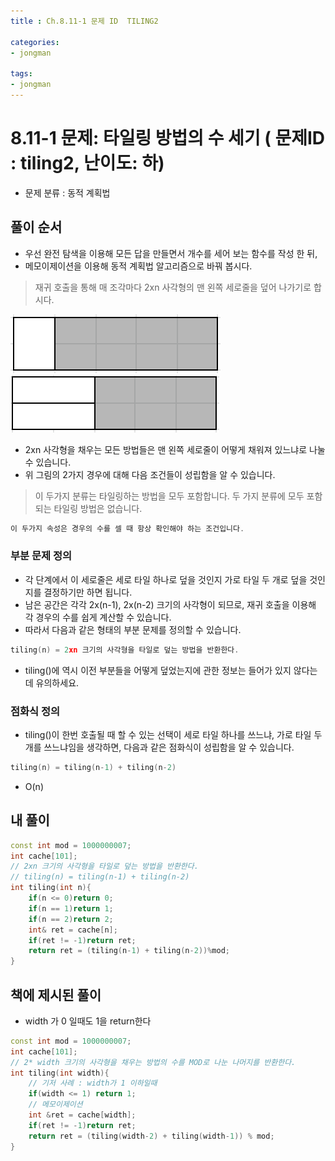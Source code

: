 ```yaml
---
title : Ch.8.11-1 문제 ID  TILING2

categories:
- jongman

tags:
- jongman
---
```


# 8.11-1 문제: 타일링 방법의 수 세기 ( 문제ID : tiling2, 난이도: 하)
[algo]: <https://algospot.com/judge/problem/read/TILING2>
- 문제 분류 : 동적 계획법

## 풀이 순서
- 우선 완전 탐색을 이용해 모든 답을 만들면서 개수를 세어 보는 함수를 작성 한 뒤, 
- 메모이제이션을 이용해 동적 계획법 알고리즘으로 바꿔 봅시다.
> 재귀 호출을 통해 매 조각마다 2xn 사각형의 맨 왼쪽 세로줄을 덮어 나가기로 합시다.

![img1](/img/2019-12-09-Jongman-ch8-11-1-1.png)
![img2](/img/2019-12-09-Jongman-ch8-11-1-2.png)

- 2xn 사각형을 채우는 모든 방법들은 맨 왼쪽 세로줄이 어떻게 채워져 있느냐로 나눌 수 있습니다.
- 위 그림의 2가지 경우에 대해 다음 조건들이 성립함을 알 수 있습니다.

> 이 두가지 분류는 타일링하는 방법을 모두 포함합니다.
> 두 가지 분류에 모두 포함되는 타일링 방법은 없습니다.
```cpp
이 두가지 속성은 경우의 수를 셀 때 항상 확인해야 하는 조건입니다.
```

### 부분 문제 정의
- 각 단계에서 이 세로줄은 세로 타일 하나로 덮을 것인지 가로 타일 두 개로 덮을 것인지를 결정하기만
  하면 됩니다.
- 남은 공간은 각각 2x(n-1), 2x(n-2) 크기의 사각형이 되므로, 재귀 호출을 이용해 각 경우의 수를 쉽게
  계산할 수 있습니다.
- 따라서 다음과 같은 형태의 부분 문제를 정의할 수 있습니다.
```cpp
tiling(n) = 2xn 크기의 사각형을 타일로 덮는 방법을 반환한다.
```
- tiling()에 역시 이전 부분들을 어떻게 덮었는지에 관한 정보는 들어가 있지 않다는 데 유의하세요.

### 점화식 정의
- tiling()이 한번 호출될 때 할 수 있는 선택이 세로 타일 하나를 쓰느냐, 가로 타일 두 개를 쓰느냐임을
  생각하면, 다음과 같은 점화식이 성립함을 알 수 있습니다.
```cpp
tiling(n) = tiling(n-1) + tiling(n-2)
```
- O(n)
## 내 풀이

```cpp
const int mod = 1000000007;
int cache[101];
// 2xn 크기의 사각형을 타일로 덮는 방법을 반환한다.
// tiling(n) = tiling(n-1) + tiling(n-2)
int tiling(int n){
    if(n <= 0)return 0;
    if(n == 1)return 1;
    if(n == 2)return 2;
    int& ret = cache[n];
    if(ret != -1)return ret;
    return ret = (tiling(n-1) + tiling(n-2))%mod;
}
```

## 책에 제시된 풀이
- width 가 0 일때도 1을 return한다
```cpp
const int mod = 1000000007;
int cache[101];
// 2* width 크기의 사각형을 채우는 방법의 수를 MOD로 나눈 나머지를 반환한다.
int tiling(int width){
    // 기저 사례 : width가 1 이하일때
    if(width <= 1) return 1;
    // 메모이제이션
    int &ret = cache[width];
    if(ret != -1)return ret;
    return ret = (tiling(width-2) + tiling(width-1)) % mod;
}
```

